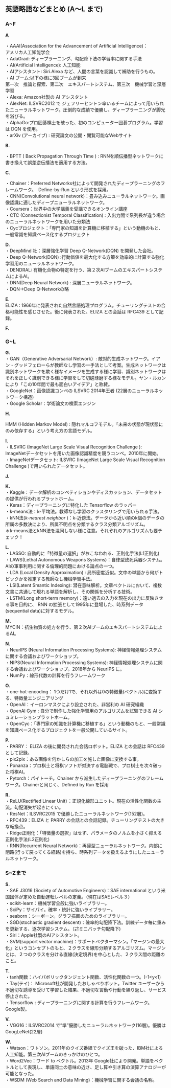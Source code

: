 <h2><span id="toc2">英語略語などまとめ (A〜L まで)</span></h2>
<h3><span id="toc3">A~F</span></h3>
<p><strong>A</strong></p>
<p>・AAAI(Association for the Advancement of Artificial Intelligence)：<br />
アメリカ人工知能学会<br />
・AdaGrad: ディープラーニング、勾配降下法の学習率に関する手法<br />
・Al(Artificial Intelligence): 人工知能<br />
・AIアシスタント: Siri.Alexa など、人間の言葉を認識して補助を行うもの。<br />
・AI ブーム:以下の様に3回ブームが到来<br />
第一次　推論と探索、第二次　エキスパートシステム、第三次　機械学習と深層学習<br />
・Alexa: Amazon社製の AI アシスタント<br />
・AlexNet: ILSVRC2012 で ジェフリーヒントン率いるチームによって用いられたニューラルネットワーク。圧倒的な成績で優勝し、ディープラーニングが脚光を浴びる。<br />
・AlphaGo:プロ囲碁棋士を破った、初のコンピューター囲碁プログラム。学習は DQN を使用。<br />
・arXiv (アーカイブ) : 研究論文の公開・閲覧可能なWebサイト</p>
<p><strong>B.</strong></p>
<p>・BPTT ( Back Propagation Through Time ) : RNNを順伝播型ネットワークに書き換えて誤差逆伝播法を適用する方法。</p>
<p><strong>C.</strong></p>
<p>・Chainer：Preferred Networks社によって開発されたディープラーニングのフレームワーク。　Define-by-Run という形式を採用。<br />
・CNN(Convolutional neural network)：畳み込みニューラルネットワーク。画像認識に適したディープニューラルネットワーク。<br />
・Coursera：世界中の大学講義を受講できるオンライン講座<br />
・CTC (Connectionist Temporal Classification) : 入出力間で系列長が違う場合のニューラルネットワークを用いた分類法<br />
・Cycプロジェクト：「専門家の知識を計算機に移植する」という動機のもと、一般常識を知識ベース化するプロジェクト</p>
<p><strong>D.</strong><br />
・DeepMind 社：深層強化学習 Deep Q-Network(DQN) を開発した会社。<br />
・Deep Q-Network(DQN) :行動価値を最大化する方策を効率的に計算する強化学習用のニューラルネットワーク。<br />
・DENDRAL: 有機化合物の特定を行う、第２次AIブームのエキスパートシステムによるAI。<br />
・DNN(Deep Neural Network) : 深層ニューラルネットワーク。<br />
・DQN→Deep Q-Networkの略</p>
<p><strong>E.<br />
</strong>ELIZA : 1966年に発表された自然言語処理プログラム。チューリングテストの合格可能性を感じさせた。後に発表された、ELIZA との会話は RFC439 として記録。</p>
<p><strong>F.</strong></p>
<h3><span id="toc4">G~L</span></h3>
<p><strong>G.<br />
</strong>・GAN（Generative Adversarial Network）: 敵対的生成ネットワーク。イアン・グッドフェローらが教師なし学習の一手法として考案。生成ネットワークは識別ネットワークを欺く様なイメージを生成する様に学習、識別ネットワークはそれを正しく識別できる様に学習をして切磋琢磨する様なモデル。ヤン・ルカンにより「この10年間で最も面白いアイデア」と称賛。<br />
・GoogleNet：画像認識コンペの ILSVRC 2014年王者 (22層のニューラルネットワーク構造)<br />
・Google Scholar：学術論文の検索エンジン</p>
<p><strong>H.</strong></p>
<p>HMM (Hidden Markov Model) : 隠れマルコフモデル。「未来の状態が現状態にのみ依存する」という考え方の言語モデル。</p>
<p><strong>I.</strong><br />
・ILSVRC (ImageNet Large Scale Visual Recognition Challenge ):　ImageNetデータセットを用いた画像認識精度を競うコンペ。2010年に開始。<br />
・ImageNetデータセット: ILSVRC (ImageNet Large Scale Visual Recognition Challenge )で用いられたデータセット。</p>
<p><strong>J.</strong></p>
<p><strong>K.</strong><br />
・Kaggle：データ解析のコンペティションやディスカッション、データセットの提供が行われるプラットホーム。<br />
・Keras：ディープラーニングに特化した Tensorflow のラッパー<br />
・k-means法：k-平均法。教師なし学習のクラスタリングで用いられる手法。<br />
・kNN法(<em>k-nearest neighbor</em> )：k-近傍法。データから近い順のk個のデータの所属の多数決により、所属不明点を分類するクラス分類アルゴリズム。<br />
<span class="marker-under">＊k-means法とkNN法を混同しない様に注意。それぞれのアルゴリズムも要チェック！</span></p>
<p><strong>L.<br />
</strong>・LASSO: 自動的に「特徴量の選択」がおこなわれる、正則化手法(L1正則化)<br />
・LAWS(Lethal Autonomous Weapons Systems)：自律型致死兵器システム。AIの軍事利用に関する倫理的問題における論点の一つ。<br />
・LDA (Local Density Approximation) : 局所密度近似。文中の単語から何がトピックかを推定する教師なし機械学習手法。<br />
・LSI(Latent Smantic Indexing): 潜在意味解析。文章ベクトルにおいて、複数文書に共通して現れる単語を解析し、その関係を分析する技術。<br />
・LSTM(Long short-term memory)：遠い過去の入力を現在の出力に反映させる事を目的に、 RNN の拡張として1995年に登場した、時系列データ(sequential data)に対するモデル。</p>
<p><strong>M.</strong><br />
MYCIN：抗生物質の処方を行う、第２次AIブームのエキスパートシステムによるAI。</p>
<p><strong>N.</strong><br />
・NeurlPS (Neural Information Processing Systems): 神経情報処理システムに関する会議およびワークショップ。<br />
・NIPS(Neural Information Processing Systems): 神経情報処理システムに関する会議およびワークショップ。2018年から NeurIPS に。<br />
・NumPy：線形代数の計算を行うフレームワーク</p>
<p><strong>O.</strong><br />
・one-hot-encoding： 1つだけ1で、それ以外は0の特徴量(ベクトル)に変換する、特徴量エンジニアリング<br />
・OpenAI：イーロンマスクにより設立された、非営利の AI 研究組織<br />
・OpenAl Gym : 自分で制作した強化学習用のアルゴリズムを試験できる AI シュミレーションプラットホーム。<br />
・OpenCyc：「専門家の知識を計算機に移植する」という動機のもと、一般常識を知識ベース化するプロジェクトを一般公開しているサイト。</p>
<p><strong>P.</strong><br />
・PARRY： ELIZA の後に開発された会話ロボット。ELIZA との会話は RFC439 として記録。<br />
・pix2pix：ある画像を何かしらの加工を施した画像に変換する事。<br />
・Ponanza：プロ棋士と将棋ソフトが対決する電脳戦で、プロ棋士を次々破った将棋AI。<br />
・Pytorch：パイトーチ。Chainer から派生したディープラーニングのフレームワーク。Chainerと同じく、Defined by Run を採用</p>
<p><strong>R.</strong><br />
・ReLU(Rectified Linear Unit）：正規化線形ユニット。現在の活性化関数の主流。勾配消失が起きにくい。<br />
・ResNet：ILSVRC2015 で優勝したニューラルネットワーク(152層)。<br />
・RFC439：ELIZA と PARRY の会話との会話記録。チューリングテストの大きな転換点。<br />
・Ridge正則化：「特徴量の選択」はせず、パラメータのノルムを小さく抑える正則化手法(L2正則化)<br />
・RNN(Recurrent Neural Network)：再帰型ニューラルネットワーク。内部に閉路(行って戻ってくる経路)を持ち、時系列データを扱えるようにしたニューラルネットワーク。</p>
<h3><span id="toc4">S~Zまで</span></h3>
<p><strong>S.</strong><br />
・SAE J3016 (Society of Automotive Engineers)：SAE international という米国団体が定めた自動運転レベルの定義。（現在はSAEレベル３）<br />
・scikit-learn：機械学習全般に強いライブラリー。<br />
・SciPy：サイパイ。確率・統計に強いライブラリー。<br />
・seaborn：シーボーン。グラフ描画のためのライブラリー。<br />
・SGD(stochastic gradient descent)：確率的勾配降下法。訓練データ毎に重みを更新する、逐次学習システム。（⇄ミニバッチ勾配降下)<br />
・Siri：Apple社製のAIアシスタント。<br />
・SVM(support vector machine)：サポートベクターマシン。「マージンの最大化」というコンセプトのもと、２クラスを線形分類するアルゴリズム。マージンとは、２つのクラスを分ける直線(決定境界)を中心とした、２クラス間の距離のこと。</p>
<p><strong>T.</strong><br />
・tanh関数：ハイパボリックタンジェント関数、活性化関数の一つ。(-1&lt;y&lt;1)<br />
・Tay(テイ)： Microsoft社が開発したおしゃべりボット。Twitter ユーザーから不適切な誘導を受けて学習した結果、不適切な言動や行動を繰り返し、サービス停止された。<br />
・Tensorflow : ディープラーニングに関する計算を行うフレームワーク。Google製。</p>
<p><strong>V.</strong><br />
・VGG16：ILSVRC2014 で&#8221;準&#8221;優勝したニューラルネットワーク(16層)。優勝はGoogLeNet(22層)</p>
<p><strong>W.<br />
</strong>・Watson：ワトソン。2011年のクイズ番組でクイズ王を破った、IBM社による人工知能。第三次AIブームのきっかけのひとつ。<br />
・Word2Vec：ワード to ベクトル。2013年 Google社により開発。単語をベクトルとして表現し、単語同士の意味の近さ、足し算や引き算の演算アナロジーが可能となった。<br />
・WSDM (Web Search and Data Mining)：機械学習に関する会議の名称。</p>